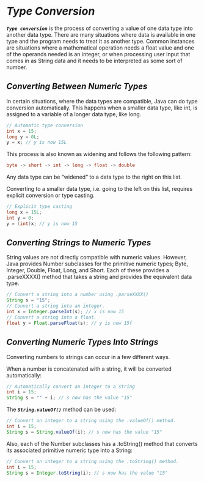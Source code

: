 # ***Type Conversion***

***`Type conversion`*** is the process of converting a value of one data type into another data type. There are many situations where data is available in one type and the program needs to treat it as another type. Common instances are situations where a mathematical operation needs a float value and one of the operands needed is an integer, or when processing user input that comes in as String data and it needs to be interpreted as some sort of number.

## ***Converting Between Numeric Types***

In certain situations, where the data types are compatible, Java can do type conversion automatically. This happens when a smaller data type, like int, is assigned to a variable of a longer data type, like long.

```java
// Automatic type conversion
int x = 15;
long y = 0L;
y = x; // y is now 15L
```
This process is also known as widening and follows the following pattern:
```java
byte -> short -> int -> long -> float -> double
```
Any data type can be “widened” to a data type to the right on this list.

Converting to a smaller data type, i.e. going to the left on this list, requires explicit conversion or type casting.
```java
// Explicit type casting
long x = 15L;
int y = 0;
y = (int)x; // y is now 15
```
## ***Converting Strings to Numeric Types***

String values are not directly compatible with numeric values. However, Java provides Number subclasses for the primitive numeric types; Byte, Integer, Double, Float, Long, and Short. Each of these provides a .parseXXXX() method that takes a string and provides the equivalent data type.
```java
// Convert a string into a number using .parseXXXX()
String s = "15";
// Convert a string into an integer.
int x = Integer.parseInt(s); // x is now 15
// Convert a string into a float.
float y = Float.parseFloat(s); // y is now 15f
```
## ***Converting Numeric Types Into Strings***

Converting numbers to strings can occur in a few different ways.

When a number is concatenated with a string, it will be converted automatically:
```java
// Automatically convert an integer to a string
int i = 15;
String s = "" + i; // s now has the value "15"
```
The ***`String.valueOf()`*** method can be used:
```java
// Convert an integer to a string using the .valueOf() method.
int i = 15;
String s = String.valueOf(i); // s now has the value "15"
```
Also, each of the Number subclasses has a .toString() method that converts its associated primitive numeric type into a String:
```java
// Convert an integer to a string using the .toString() method.
int i = 15;
String s = Integer.toString(i); // s now has the value "15"
```

